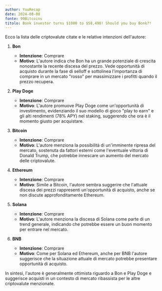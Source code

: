 ```yaml
---
author: YouRecap
date: 2024-08-08
fonte: 99Bitcoins
titolo: Bonk investor turns $1000 to $58,490! Should you buy Bonk?!
---
```


Ecco la lista delle criptovalute citate e le relative intenzioni dell'autore:

1. **Bon**
   - **Intenzione**: Comprare
   - **Motivo**: L'autore indica che Bon ha un grande potenziale di crescita nonostante la recente discesa del prezzo. Vede opportunità di acquisto durante la fase di selloff e sottolinea l'importanza di comprare in un mercato "rosso" per massimizzare i profitti quando il prezzo recupera.

2. **Play Doge**
   - **Intenzione**: Comprare
   - **Motivo**: L'autore promuove Play Doge come un'opportunità di investimento, evidenziando il suo modello di gioco "play to earn" e gli alti rendimenti (78% APY) nel staking, suggerendo che ora è il momento giusto per acquistare.

3. **Bitcoin**
   - **Intenzione**: Comprare
   - **Motivo**: L'autore menziona la possibilità di un'imminente ripresa del mercato, sostenuta da fattori esterni come l'eventuale vittoria di Donald Trump, che potrebbe innescare un aumento del mercato delle criptovalute.

4. **Ethereum**
   - **Intenzione**: Comprare
   - **Motivo**: Simile a Bitcoin, l'autore sembra suggerire che l'attuale discesa dei prezzi rappresenti un'opportunità di acquisto, anche se non discute approfonditamente Ethereum.

5. **Solana**
   - **Intenzione**: Comprare
   - **Motivo**: L'autore menziona la discesa di Solana come parte di un trend generale, indicando che potrebbe essere un buon momento per entrare nel mercato.

6. **BNB**
   - **Intenzione**: Comprare
   - **Motivo**: Come per Solana ed Ethereum, anche per BNB l'autore suggerisce che la situazione attuale di mercato potrebbe presentare opportunità di acquisto.

In sintesi, l'autore è generalmente ottimista riguardo a Bon e Play Doge e suggerisce acquisti in un contesto di mercato ribassista per le altre criptovalute menzionate.
